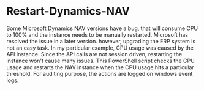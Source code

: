 # Restart-Dynamics-NAV
Some Microsoft Dynamics NAV versions have a bug, that will consume CPU to 100% and the instance needs to be manually restarted. Microsoft has resolved the issue in a later version. however, upgrading the ERP system is not an easy task. In my particular example, CPU usage was caused by the API instance. Since the API calls are not session driven, restarting the instance won't cause many issues. This PowerShell script checks the CPU usage and restarts the NAV instance when the CPU usage hits a particular threshold. For auditing purpose, the actions are logged on windows event logs.
